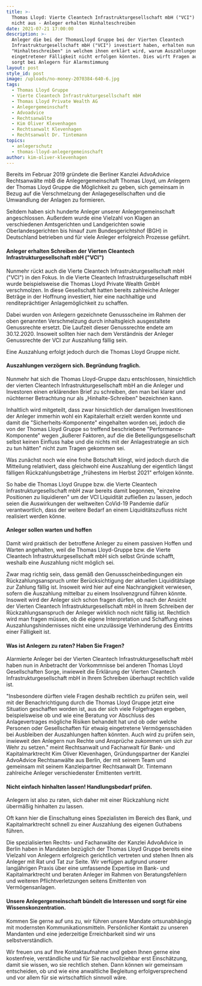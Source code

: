```yaml
---
title: >-
  Thomas Lloyd: Vierte Cleantech Infrastrukturgesellschaft mbH ("VCI") zahlt
  nicht aus - Anleger erhalten Hinhalteschreiben
date: 2021-07-21 17:00:00
description: >-
  Anleger die bei der ThomasLloyd Gruppe bei der Vierten Cleantech
  Infrastrukturgesellschaft mbH ("VCI") investiert haben, erhalten nun ein
  "Hinhalteschreiben" in welchem ihnen erklärt wird, warum Auszahlungen trotz
  eingetretener Fälligkeit nicht erfolgen könnten. Dies wirft Fragen auf und
  sorgt bei Anlegern für Alarmstimmung
layout: post
style_id: post
image: /uploads/no-money-2070384-640-6.jpg
tags:
  - Thomas Lloyd Gruppe
  - Vierte Cleantech Infrastrukturgesellschaft mbH
  - Thomas Lloyd Private Wealth AG
  - Anlegergemeinschaft
  - Advoadvice
  - Rechtsanwälte
  - Kim Oliver Klevenhagen
  - Rechtsanwalt Klevenhagen
  - Rechtsanwalt Dr. Tintemann
topics:
  - anlegerschutz
  - thomas-lloyd-anlegergemeinschaft
author: kim-oliver-klevenhagen
---
```

Bereits im Februar 2019 gründete die Berliner Kanzlei AdvoAdvice Rechtsanwälte mbB die Anlegergemeinschaft Thomas Lloyd, um Anlegern der Thomas Lloyd Gruppe die Möglichkeit zu geben, sich gemeinsam in Bezug auf die Verschmelzung der Anlagegesellschaften und die Umwandlung der Anlagen zu formieren.

Seitdem haben sich hunderte Anleger unserer Anlegergemeinschaft angeschlossen. Au&szlig;erdem wurde eine Vielzahl von Klagen an verschiedenen Amtsgerichten und Landgerichten sowie Oberlandesgerichten bis hinauf zum Bundesgerichtshof (BGH) in Deutschland betrieben und für viele Anleger erfolgreich Prozesse geführt.

#### Anleger erhalten Schreiben der Vierten Cleantech Infrastrukturgesellschaft mbH ("VCI")

Nunmehr rückt auch die Vierte Cleantech Infrastrukturgesellschaft mbH ("VCI") in den Fokus. In die Vierte Cleantech Infrastrukturgesellschaft mbH wurde beispielsweise die Thomas Lloyd Private Wealth GmbH verschmolzen. In diese Gesellschaft hatten bereits zahlreiche Anleger Beträge in der Hoffnung investiert, hier eine nachhaltige und renditeprächtiger Anlagemöglichkeit zu schaffen.

Dabei wurden von Anlegern gezeichnete Genussscheine im Rahmen der oben genannten Verschmelzung durch inhaltsgleich ausgestaltete Genussrechte ersetzt. Die Laufzeit dieser Genussrechte endete am 30.12.2020. Insoweit sollten hier nach dem Verständnis der Anleger Genussrechte der VCI zur Auszahlung fällig sein.

Eine Auszahlung erfolgt jedoch durch die Thomas Lloyd Gruppe nicht.

#### Auszahlungen verzögern sich. Begründung fraglich.

Nunmehr hat sich die Thomas Lloyd-Gruppe dazu entschlossen, hinsichtlich der vierten Cleantech Infrastrukturgesellschaft mbH an die Anleger und Investoren einen erklärenden Brief zu schreiben, den man bei klarer und nüchterner Betrachtung nur als „Hinhalte-Schreiben" bezeichnen kann.

Inhaltlich wird mitgeteilt, dass zwar hinsichtlich der damaligen Investitionen der Anleger immerhin wohl ein Kapitalerhalt erzielt werden konnte und damit die "Sicherheits-Komponente" eingehalten worden sei, jedoch die von der Thomas Lloyd Gruppe so treffend beschriebene "Performance-Komponente" wegen „äu&szlig;erer Faktoren, auf die die Beteiligungsgesellschaft selbst keinen Einfluss habe und die nichts mit der Anlagestrategie an sich zu tun hätten" nicht zum Tragen gekommen sei.

Was zunächst noch wie eine frohe Botschaft klingt, wird jedoch durch die Mitteilung relativiert, dass gleichwohl eine Auszahlung der eigentlich längst fälligen Rückzahlungsbeträge „frühestens im Herbst 2021" erfolgen könnte.

So habe die Thomas Lloyd Gruppe bzw. die Vierte Cleantech Infrastrukturgesellschaft mbH zwar bereits damit begonnen, "einzelne Positionen zu liquidieren" um der VCI Liquidität zuflie&szlig;en zu lassen, jedoch seien die Auswirkungen der weltweiten CoVid-19 Pandemie dafür verantwortlich, dass der weitere Bedarf an einem Liquiditätszufluss nicht realisiert werden könne.

#### Anleger sollen warten und hoffen

Damit wird praktisch der betroffene Anleger zu einem passiven Hoffen und Warten angehalten, weil die Thomas Lloyd-Gruppe bzw. die Vierte Cleantech Infrastrukturgesellschaft mbH sich selbst Gründe schafft, weshalb eine Auszahlung nicht möglich sei.

Zwar mag richtig sein, dass gemä&szlig; den Genussscheinbedingungen ein Rückzahlungsanspruch unter Berücksichtigung der aktuellen Liquiditätslage zur Zahlung fällig ist. Insoweit wird hier auf eine Nachrangigkeit verwiesen, sofern die Auszahlung mittelbar zu einem Insolvenzgrund führen könnte. Insoweit wird der Anleger sich schon fragen dürfen, ob nach der Ansicht der Vierten Cleantech Infrastrukturgesellschaft mbH in Ihrem Schreiben der Rückzahlungsanspruch der Anleger wirklich noch nicht fällig ist. Rechtlich wird man fragen müssen, ob die eigene Interpretation und Schaffung eines Auszahlungshindernisses nicht eine unzulässige Verhinderung des Eintritts einer Fälligkeit ist.

#### Was ist Anlegern zu raten? Haben Sie Fragen?

Alarmierte Anleger bei der Vierten Cleantech Infrastrukturgesellschaft mbH haben nun in Anbetracht der Vorkommnisse bei anderen Thomas Lloyd Gesellschaften Sorge, inwieweit die Erklärung der Vierten Cleantech Infrastrukturgesellschaft mbH in Ihrem Schreiben überhaupt rechtlich valide ist.

"Insbesondere dürften viele Fragen deshalb rechtlich zu prüfen sein, weil mit der Benachrichtigung durch die Thomas Lloyd Gruppe jetzt eine Situation geschaffen worden ist, aus der sich viele Folgefragen ergeben, beispielsweise ob und wie eine Beratung vor Abschluss des Anlagevertrages mögliche Risiken behandelt hat und ob oder welche Personen oder Gesellschaften für etwaig eingetretene Vermögensschäden bei Ausbleiben der Auszahlungen haften könnten. Auch wird zu prüfen sein, inwieweit den Anlegern nun Rechte und Ansprüche zukommen um sich zur Wehr zu setzen." meint Rechtsanwalt und Fachanwalt für Bank- und Kapitalmarktrecht Kim Oliver Klevenhagen, Gründungspartner der Kanzlei AdvoAdvice Rechtsanwälte aus Berlin, der mit seinem Team und gemeinsam mit seinem Kanzleipartner Rechtsanwalt Dr. Tintemann zahlreiche Anleger verschiedenster Emittenten vertritt.&nbsp;

#### Nicht einfach hinhalten lassen\! Handlungsbedarf prüfen.

Anlegern ist also zu raten, sich daher mit einer Rückzahlung nicht übermä&szlig;ig hinhalten zu lassen.

Oft kann hier die Einschaltung eines Spezialisten im Bereich des Bank, und Kapitalmarktrecht schnell zu einer Auszahlung des eigenen Guthabens führen.

Die spezialisierten Rechts- und Fachanwälte der Kanzlei AdvoAdvice in Berlin haben in Mandaten bezüglich der Thomas Lloyd Gruppe bereits eine Vielzahl von Anlegern erfolgreich gerichtlich vertreten und stehen Ihnen als Anleger mit Rat und Tat zur Seite. Wir verfügen aufgrund unserer langjährigen Praxis über eine umfassende Expertise im Bank- und Kapitalmarktrecht und beraten Anleger im Rahmen von Beratungsfehlern und weiteren Pflichtverletzungen seitens Emittenten von Vermögensanlagen.

#### Unsere Anlegergemeinschaft bündelt die Interessen und sorgt für eine Wissenskonzentration.

Kommen Sie gerne auf uns zu, wir führen unsere Mandate ortsunabhängig mit modernsten Kommunikationsmitteln. Persönlicher Kontakt zu unseren Mandanten und eine jederzeitige Erreichbarkeit sind wir uns selbstverständlich.

Wir freuen uns auf Ihre Kontaktaufnahme und geben Ihnen gerne eine kostenfreie, verständliche und für Sie nachvollziehbar erst Einschätzung, damit sie wissen, wo sie rechtlich stehen. Dann können wir gemeinsam entscheiden, ob und wie eine anwaltliche Begleitung erfolgversprechend und vor allem für sie wirtschaftlich sinnvoll wäre.<br>&nbsp;

